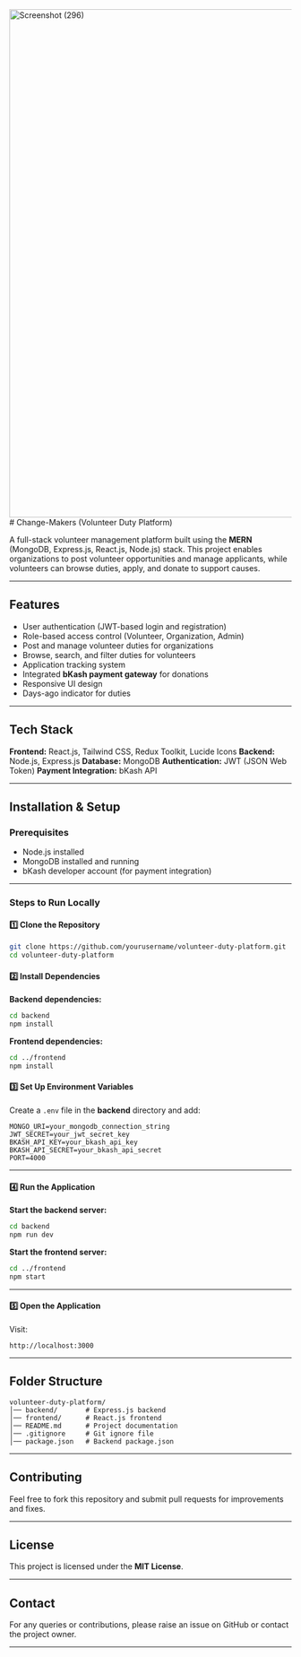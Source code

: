 <img width="1920" height="907" alt="Screenshot (296)" src="https://github.com/user-attachments/assets/41289416-8748-45b9-b795-abc4fb4968dc" />
# Change-Makers (Volunteer Duty Platform)

A full-stack volunteer management platform built using the **MERN** (MongoDB, Express.js, React.js, Node.js) stack.
This project enables organizations to post volunteer opportunities and manage applicants, while volunteers can browse duties, apply, and donate to support causes.

---

## Features

* User authentication (JWT-based login and registration)
* Role-based access control (Volunteer, Organization, Admin)
* Post and manage volunteer duties for organizations
* Browse, search, and filter duties for volunteers
* Application tracking system
* Integrated **bKash payment gateway** for donations
* Responsive UI design
* Days-ago indicator for duties

---

## Tech Stack

**Frontend:** React.js, Tailwind CSS, Redux Toolkit, Lucide Icons
**Backend:** Node.js, Express.js
**Database:** MongoDB
**Authentication:** JWT (JSON Web Token)
**Payment Integration:** bKash API

---

## Installation & Setup

### Prerequisites

* Node.js installed
* MongoDB installed and running
* bKash developer account (for payment integration)

---

### Steps to Run Locally

#### 1️⃣ Clone the Repository

```bash
git clone https://github.com/yourusername/volunteer-duty-platform.git
cd volunteer-duty-platform
```

#### 2️⃣ Install Dependencies

**Backend dependencies:**

```bash
cd backend
npm install
```

**Frontend dependencies:**

```bash
cd ../frontend
npm install
```

#### 3️⃣ Set Up Environment Variables

Create a `.env` file in the **backend** directory and add:

```env
MONGO_URI=your_mongodb_connection_string
JWT_SECRET=your_jwt_secret_key
BKASH_API_KEY=your_bkash_api_key
BKASH_API_SECRET=your_bkash_api_secret
PORT=4000
```

---

#### 4️⃣ Run the Application

**Start the backend server:**

```bash
cd backend
npm run dev
```

**Start the frontend server:**

```bash
cd ../frontend
npm start
```

---

#### 5️⃣ Open the Application

Visit:

```
http://localhost:3000
```

---

## Folder Structure

```
volunteer-duty-platform/
│── backend/       # Express.js backend
│── frontend/      # React.js frontend
│── README.md      # Project documentation
│── .gitignore     # Git ignore file
│── package.json   # Backend package.json
```

---

## Contributing

Feel free to fork this repository and submit pull requests for improvements and fixes.

---

## License

This project is licensed under the **MIT License**.

---

## Contact

For any queries or contributions, please raise an issue on GitHub or contact the project owner.

---

